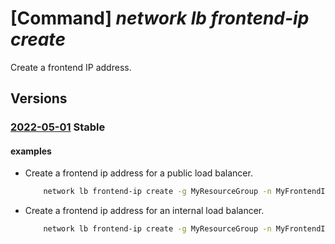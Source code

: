 # [Command] _network lb frontend-ip create_

Create a frontend IP address.

## Versions

### [2022-05-01](/Resources/mgmt-plane/L3N1YnNjcmlwdGlvbnMve30vcmVzb3VyY2Vncm91cHMve30vcHJvdmlkZXJzL21pY3Jvc29mdC5uZXR3b3JrL2xvYWRiYWxhbmNlcnMve30=/2022-05-01.xml) **Stable**

<!-- mgmt-plane /subscriptions/{}/resourcegroups/{}/providers/microsoft.network/loadbalancers/{} 2022-05-01 properties.frontendIPConfigurations[] -->

#### examples

- Create a frontend ip address for a public load balancer.
    ```bash
        network lb frontend-ip create -g MyResourceGroup -n MyFrontendIp --lb-name MyLb --public-ip-address MyFrontendIp
    ```

- Create a frontend ip address for an internal load balancer.
    ```bash
        network lb frontend-ip create -g MyResourceGroup -n MyFrontendIp --lb-name MyLb --private-ip-address 10.10.10.100 --subnet MySubnet --vnet-name MyVnet
    ```
